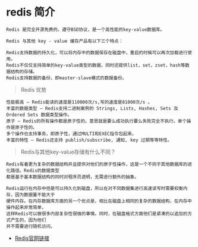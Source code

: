 # redis 简介
    Redis 是完全开源免费的，遵守BSD协议，是一个高性能的key-value数据库。
    
    Redis 与其他 key - value 缓存产品有以下三个特点：
    
    Redis支持数据的持久化，可以将内存中的数据保存在磁盘中，重启的时候可以再次加载进行使用。
    Redis不仅仅支持简单的key-value类型的数据，同时还提供list，set，zset，hash等数据结构的存储。
    Redis支持数据的备份，即master-slave模式的数据备份。
> Redis 优势

    性能极高 – Redis能读的速度是110000次/s,写的速度是81000次/s 。
    丰富的数据类型 – Redis支持二进制案例的 Strings, Lists, Hashes, Sets 及 Ordered Sets 数据类型操作。
    原子 – Redis的所有操作都是原子性的，意思就是要么成功执行要么失败完全不执行。单个操作是原子性的。
    多个操作也支持事务，即原子性，通过MULTI和EXEC指令包起来。
    丰富的特性 – Redis还支持 publish/subscribe, 通知, key 过期等等特性。
> Redis与其他key-value存储有什么不同？

    Redis有着更为复杂的数据结构并且提供对他们的原子性操作，这是一个不同于其他数据库的进化路径。Redis的数据类型
    都是基于基本数据结构的同时对程序员透明，无需进行额外的抽象。
    
    Redis运行在内存中但是可以持久化到磁盘，所以在对不同数据集进行高速读写时需要权衡内存，因为数据量不能大于
    硬件内存。在内存数据库方面的另一个优点是，相比在磁盘上相同的复杂的数据结构，在内存中操作起来非常简单，
    这样Redis可以做很多内部复杂性很强的事情。同时，在磁盘格式方面他们是紧凑的以追加的方式产生的，因为他们
    并不需要进行随机访问。
        
        
* [Redis官网链接](https://redis.io/)